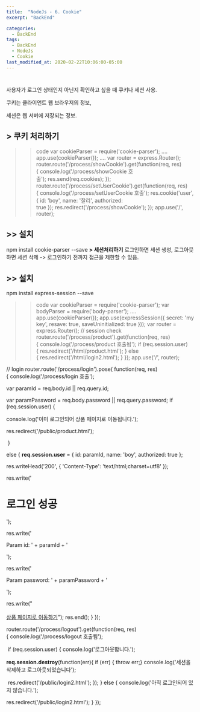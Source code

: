 ```yaml
---
title:  "NodeJs - 6. Cookie"
excerpt: "BackEnd"

categories:
  - BackEnd
tags:
  - BackEnd
  - NodeJs
  - Cookie
last_modified_at: 2020-02-22T10:06:00-05:00
---
```

# 
사용자가 로그인 상태인지 아닌지 확인하고 싶을 때 쿠키나 세션 사용.

쿠키는 클라이언트 웹 브라우저의 정보,

세션은 웹 서버에 저장되는 정보.

## **> 쿠키 처리하기**

>> code
var cookieParser = require('cookie-parser');
....
app.use(cookieParser());
....
var router = express.Router();
router.route('/process/showCookie').get(function(req, res){ console.log('/process/showCookie 호출'); res.send(req.cookies);
});
router.route('/process/setUserCookie').get(function(req, res){ console.log('/process/setUserCookie 호출'); res.cookie('user', { id: 'boy', name: '찰리', authorized: true }); res.redirect('/process/showCookie');
});
app.use('/', router);

## >> 설치

npm install cookie-parser --save
**> 세션처리하기**
로그인하면 세션 생성, 로그아웃하면 세션 삭제 -> 로그인하기 전까지 접근을 제한할 수 있음.

## >> 설치

npm install express-session --save

>> code
var cookieParser = require('cookie-parser');
var bodyParser = require('body-parser');
....
app.use(cookieParser());
app.use(expressSession({ secret: 'my key', resave: true, saveUninitialized: true
}));
var router = express.Router();
// session check
router.route('/process/product').get(function(req, res) { console.log('/process/product 호출됨'); if (req.session.user) { res.redirect('/html/product.html'); } else { res.redirect('/html/login2.html'); }
});
app.use('/', router);

// login
router.route('/process/login').pose( function(req, res) { console.log('/process/login 호출'); 

var paramId = req.body.id || req.query.id; 

var paramPassword = req.body.password || req.query.password; if (req.session.user) { 

console.log('이미 로그인되어 상품 페이지로 이동됩니다.'); 

res.redirect('/public/product.html');

 } 

else { **req.session.user** = { id: paramId, name: 'boy', authorized: true }; 

res.writeHead('200', { 'Content-Type': 'text/html;charset=utf8' }); 

res.write('<h1>로그인 성공</h1>'); 

res.write('<div><p>Param id: ' + paramId + '</p></div>'); 

res.write('<div><p>Param password: ' + paramPassword + '</p></div>'); 

res.write("<br><br> <a href='/process/product'>상품 페이지로 이동하기</a>"); res.end(); }
});

router.route('/process/logout').get(function(req, res) { console.log('/process/logout 호출됨');

 if (req.session.user) { console.log('로그아웃합니다.'); 

**req.session.destroy**(function(err){ if (err) { throw err;} console.log('세션을 삭제하고 로그아웃되었습니다');

 res.redirect('/public/login2.html'); }); } else { console.log('아직 로그인되어 있지 않습니다.'); 

res.redirect('/public/login2.html'); }
});
